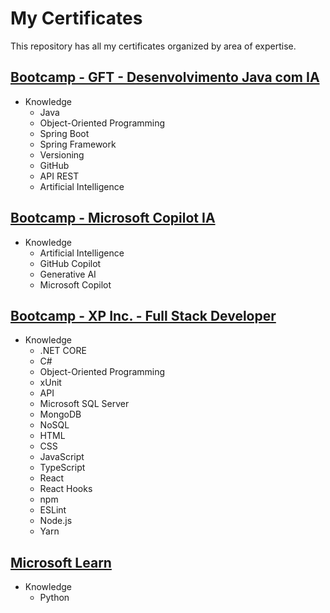 # My Certificates

This repository has all my certificates organized by area of expertise.

## [Bootcamp - GFT - Desenvolvimento Java com IA](https://web.dio.me/track/coding-future-gft-desenvolvimento-java-com-ia)
- Knowledge
  - Java
  - Object-Oriented Programming
  - Spring Boot
  - Spring Framework
  - Versioning
  - GitHub
  - API REST
  - Artificial Intelligence

## [Bootcamp - Microsoft Copilot IA](https://web.dio.me/track/microsoft-copilot-ai)
- Knowledge
  - Artificial Intelligence
  - GitHub Copilot
  - Generative AI
  - Microsoft Copilot

## [Bootcamp - XP Inc. - Full Stack Developer](https://web.dio.me/track/coding-the-future-xp-full-stack-developer)
- Knowledge
  - .NET CORE
  - C#
  - Object-Oriented Programming
  - xUnit
  - API
  - Microsoft SQL Server
  - MongoDB
  - NoSQL
  - HTML
  - CSS
  - JavaScript
  - TypeScript
  - React
  - React Hooks
  - npm
  - ESLint
  - Node.js
  - Yarn

## [Microsoft Learn](https://learn.microsoft.com/pt-br/)
- Knowledge
  - Python
